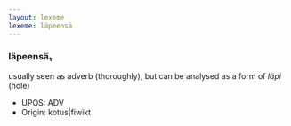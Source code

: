 ```yaml
---
layout: lexeme
lexeme: läpeensä
---
```


###  läpeensä₁

usually seen as adverb (thoroughly), but can be analysed as a form of *läpi* (hole)
* UPOS:  ADV
* Origin:  kotus|fiwikt

